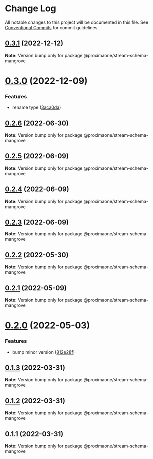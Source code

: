 # Change Log

All notable changes to this project will be documented in this file.
See [Conventional Commits](https://conventionalcommits.org) for commit guidelines.

## [0.3.1](https://github.com/proxima-one/stream-schemas/compare/@proximaone/stream-schema-mangrove@0.3.0...@proximaone/stream-schema-mangrove@0.3.1) (2022-12-12)

**Note:** Version bump only for package @proximaone/stream-schema-mangrove





# [0.3.0](https://github.com/proxima-one/stream-schemas/compare/@proximaone/stream-schema-mangrove@0.2.6...@proximaone/stream-schema-mangrove@0.3.0) (2022-12-09)


### Features

* rename type ([3aca0da](https://github.com/proxima-one/stream-schemas/commit/3aca0dab78c1575acb47a6242c064c2aab997729))





## [0.2.6](https://github.com/proxima-one/stream-schemas/compare/@proximaone/stream-schema-mangrove@0.2.5...@proximaone/stream-schema-mangrove@0.2.6) (2022-06-30)

**Note:** Version bump only for package @proximaone/stream-schema-mangrove





## [0.2.5](https://github.com/proxima-one/stream-schemas/compare/@proximaone/stream-schema-mangrove@0.2.4...@proximaone/stream-schema-mangrove@0.2.5) (2022-06-09)

**Note:** Version bump only for package @proximaone/stream-schema-mangrove





## [0.2.4](https://github.com/proxima-one/stream-schemas/compare/@proximaone/stream-schema-mangrove@0.2.3...@proximaone/stream-schema-mangrove@0.2.4) (2022-06-09)

**Note:** Version bump only for package @proximaone/stream-schema-mangrove





## [0.2.3](https://github.com/proxima-one/stream-schemas/compare/@proximaone/stream-schema-mangrove@0.2.2...@proximaone/stream-schema-mangrove@0.2.3) (2022-06-09)

**Note:** Version bump only for package @proximaone/stream-schema-mangrove





## [0.2.2](https://github.com/proxima-one/stream-schemas/compare/@proximaone/stream-schema-mangrove@0.2.1...@proximaone/stream-schema-mangrove@0.2.2) (2022-05-30)

**Note:** Version bump only for package @proximaone/stream-schema-mangrove





## [0.2.1](https://github.com/proxima-one/stream-schemas/compare/@proximaone/stream-schema-mangrove@0.2.0...@proximaone/stream-schema-mangrove@0.2.1) (2022-05-09)

**Note:** Version bump only for package @proximaone/stream-schema-mangrove





# [0.2.0](https://github.com/proxima-one/stream-schemas/compare/@proximaone/stream-schema-mangrove@0.1.10...@proximaone/stream-schema-mangrove@0.2.0) (2022-05-03)


### Features

* bump minor version ([812e28f](https://github.com/proxima-one/stream-schemas/commit/812e28f9f1f610f70836f338a4dcd007944f2880))





## [0.1.3](https://github.com/proxima-one/proxima-npm/compare/@proximaone/stream-schema-mangrove@0.1.2...@proximaone/stream-schema-mangrove@0.1.3) (2022-03-31)

**Note:** Version bump only for package @proximaone/stream-schema-mangrove





## [0.1.2](https://github.com/proxima-one/proxima-npm/compare/@proximaone/stream-schema-mangrove@0.1.1...@proximaone/stream-schema-mangrove@0.1.2) (2022-03-31)

**Note:** Version bump only for package @proximaone/stream-schema-mangrove





## 0.1.1 (2022-03-31)

**Note:** Version bump only for package @proximaone/stream-schema-mangrove

